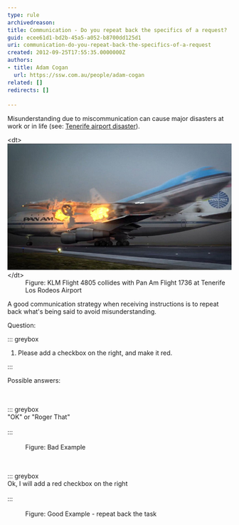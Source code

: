 ```yaml
---
type: rule
archivedreason: 
title: Communication - Do you repeat back the specifics of a request?
guid: ecee61d1-bd2b-45a5-a052-b8700dd125d1
uri: communication-do-you-repeat-back-the-specifics-of-a-request
created: 2012-09-25T17:55:35.0000000Z
authors:
- title: Adam Cogan
  url: https://ssw.com.au/people/adam-cogan
related: []
redirects: []

---
```


Misunderstanding due to miscommunication can cause major disasters at work or in life (see: [Tenerife airport disaster](https://en.wikipedia.org/wiki/Tenerife_airport_disaster)).
<dl class="badImage">&lt;dt&gt;
      <img src="flight-accident-1977.jpg" alt="flight-accident-1977.jpg">
   &lt;/dt&gt;<dd>Figure: KLM Flight 4805 collides with Pan Am Flight 1736 at Tenerife Los Rodeos Airport</dd></dl>
A good communication strategy when receiving instructions is to repeat back what's being said to avoid misunderstanding.

<!--endintro-->
 Question:   


::: greybox
1. Please add a checkbox on the right, and make it red.

:::


Possible answers:<br>      <dl class="bad"><br><br>::: greybox<br>"OK" or "Roger That"<br><br>:::<br><br><dd>Figure: Bad Example</dd></dl><dl class="good">         <br><br>::: greybox<br>Ok, I will add a red checkbox on the right<br><br>:::<br><br><dd>Figure: Good Example - repeat back the task<br></dd></dl>
